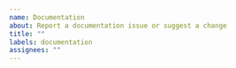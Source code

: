 ```yaml
---
name: Documentation
about: Report a documentation issue or suggest a change
title: ""
labels: documentation
assignees: ""
---
```

